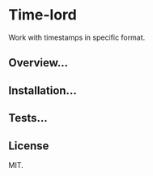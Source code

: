 # Time-lord

Work with timestamps in specific format.

## Overview...
## Installation...
## Tests...

## License

MIT.
